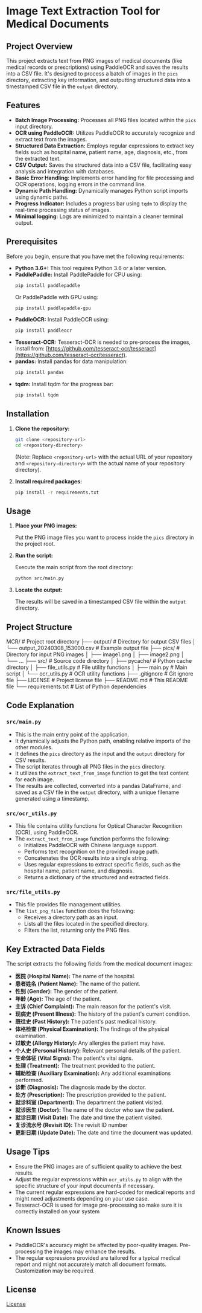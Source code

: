 <!-- README.md -->
# Image Text Extraction Tool for Medical Documents

## Project Overview

This project extracts text from PNG images of medical documents (like medical records or prescriptions) using PaddleOCR and saves the results into a CSV file. It's designed to process a batch of images in the `pics` directory, extracting key information, and outputting structured data into a timestamped CSV file in the `output` directory.

## Features

-   **Batch Image Processing:** Processes all PNG files located within the `pics` input directory.
-   **OCR using PaddleOCR:** Utilizes PaddleOCR to accurately recognize and extract text from the images.
-   **Structured Data Extraction:** Employs regular expressions to extract key fields such as hospital name, patient name, age, diagnosis, etc., from the extracted text.
-   **CSV Output:** Saves the structured data into a CSV file, facilitating easy analysis and integration with databases.
-   **Basic Error Handling:** Implements error handling for file processing and OCR operations, logging errors in the command line.
-   **Dynamic Path Handling:** Dynamically manages Python script imports using dynamic paths.
-   **Progress Indicator:** Includes a progress bar using `tqdm` to display the real-time processing status of images.
- **Minimal logging:** Logs are minimized to maintain a cleaner terminal output.

## Prerequisites

Before you begin, ensure that you have met the following requirements:

-   **Python 3.6+:** This tool requires Python 3.6 or a later version.
-   **PaddlePaddle:** Install PaddlePaddle for CPU using:
    ```bash
    pip install paddlepaddle
    ```
    Or PaddlePaddle with GPU using:
       ```bash
    pip install paddlepaddle-gpu
    ```
-   **PaddleOCR:** Install PaddleOCR using:
    ```bash
    pip install paddleocr
    ```
-   **Tesseract-OCR:** Tesseract-OCR is needed to pre-process the images, install from: [https://github.com/tesseract-ocr/tesseract](https://github.com/tesseract-ocr/tesseract).
-   **pandas:** Install pandas for data manipulation:
    ```bash
    pip install pandas
    ```
-   **tqdm:** Install tqdm for the progress bar:
    ```bash
    pip install tqdm
    ```

## Installation

1.  **Clone the repository:**

    ```bash
    git clone <repository-url>
    cd <repository-directory>
    ```

    (Note: Replace `<repository-url>` with the actual URL of your repository and `<repository-directory>` with the actual name of your repository directory).
2.  **Install required packages:**

    ```bash
    pip install -r requirements.txt
    ```

## Usage

1.  **Place your PNG images:**

    Put the PNG image files you want to process inside the `pics` directory in the project root.
2.  **Run the script:**

    Execute the main script from the root directory:
    ```bash
    python src/main.py
    ```
3.  **Locate the output:**

    The results will be saved in a timestamped CSV file within the `output` directory.

## Project Structure
MCR/ # Project root directory
├── output/ # Directory for output CSV files
│ └── output_20240308_153000.csv # Example output file
├── pics/ # Directory for input PNG images
│ ├── image1.png
│ ├── image2.png
│ └── ...
├── src/ # Source code directory
│ ├── pycache/ # Python cache directory
│ ├── file_utils.py # File utility functions
│ ├── main.py # Main script
│ └── ocr_utils.py # OCR utility functions
├── .gitignore # Git ignore file
├── LICENSE # Project license file
├── README.md # This README file
└── requirements.txt # List of Python dependencies

## Code Explanation

### `src/main.py`

-   This is the main entry point of the application.
-   It dynamically adjusts the Python path, enabling relative imports of the other modules.
-   It defines the `pics` directory as the input and the `output` directory for CSV results.
-   The script iterates through all PNG files in the `pics` directory.
-   It utilizes the `extract_text_from_image` function to get the text content for each image.
-   The results are collected, converted into a pandas DataFrame, and saved as a CSV file in the `output` directory, with a unique filename generated using a timestamp.

### `src/ocr_utils.py`

-   This file contains utility functions for Optical Character Recognition (OCR), using PaddleOCR.
-   The `extract_text_from_image` function performs the following:
    -   Initializes PaddleOCR with Chinese language support.
    -   Performs text recognition on the provided image path.
    -   Concatenates the OCR results into a single string.
    -   Uses regular expressions to extract specific fields, such as the hospital name, patient name, and diagnosis.
    -   Returns a dictionary of the structured and extracted fields.

### `src/file_utils.py`

-   This file provides file management utilities.
-   The `list_png_files` function does the following:
    -   Receives a directory path as an input.
    -   Lists all the files located in the specified directory.
    -   Filters the list, returning only the PNG files.

## Key Extracted Data Fields

The script extracts the following fields from the medical document images:

-   **医院 (Hospital Name):** The name of the hospital.
-   **患者姓名 (Patient Name):** The name of the patient.
-   **性别 (Gender):** The gender of the patient.
-   **年龄 (Age):** The age of the patient.
-   **主诉 (Chief Complaint):** The main reason for the patient's visit.
-   **现病史 (Present Illness):** The history of the patient's current condition.
-   **既往史 (Past History):** The patient's past medical history.
-  **体格检查 (Physical Examination):** The findings of the physical examination.
-   **过敏史 (Allergy History):** Any allergies the patient may have.
-   **个人史 (Personal History):** Relevant personal details of the patient.
-   **生命体征 (Vital Signs):** The patient's vital signs.
-   **处理 (Treatment):** The treatment provided to the patient.
-   **辅助检查 (Auxiliary Examination):** Any additional examinations performed.
-   **诊断 (Diagnosis):** The diagnosis made by the doctor.
-   **处方 (Prescription):** The prescription provided to the patient.
-    **就诊科室 (Department):** The department the patient visited.
-   **就诊医生 (Doctor):** The name of the doctor who saw the patient.
-   **就诊日期 (Visit Date):** The date and time the patient visited.
-  **复诊流水号 (Revisit ID):** The revisit ID number
-   **更新日期 (Update Date):** The date and time the document was updated.

## Usage Tips

-   Ensure the PNG images are of sufficient quality to achieve the best results.
-   Adjust the regular expressions within `ocr_utils.py` to align with the specific structure of your input documents if necessary.
- The current regular expressions are hard-coded for medical reports and might need adjustments depending on your use case.
-   Tesseract-OCR is used for image pre-processing so make sure it is correctly installed on your system

## Known Issues

-  PaddleOCR's accuracy might be affected by poor-quality images. Pre-processing the images may enhance the results.
-  The regular expressions provided are tailored for a typical medical report and might not accurately match all document formats. Customization may be required.

## License

[License](LICENSE)